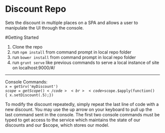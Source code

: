 # Discount Repo
Sets the discount in multiple places on a SPA and allows a user to manipulate the UI through the console.

#Getting Started
1) Clone the repo<br>
2) run <code>npm install</code> from command prompt in local repo folder<br>
3) run <code>bower install</code> from command prompt in local repo folder<br>
4) run <code>grunt serve</code> like previous commands to serve a local instance of site on localhost:9000/#/<br>
<hr>

Console Commands:<br>
<code>x = getSrv('myDiscount')</code><br>
<code>$scope = getScope()</code><br>
<code>$scope.$apply(function() { x.setDiscount(.5);})</code>

To modify the discount repeatedly, simply repeat the last line of code with a new discount.  You may use the up arrow on your keyboard to pull up the last command sent in the console.  The first two console commands must be typed to get access to the service which maintains the state of our discounts and our $scope, which stores our model.

